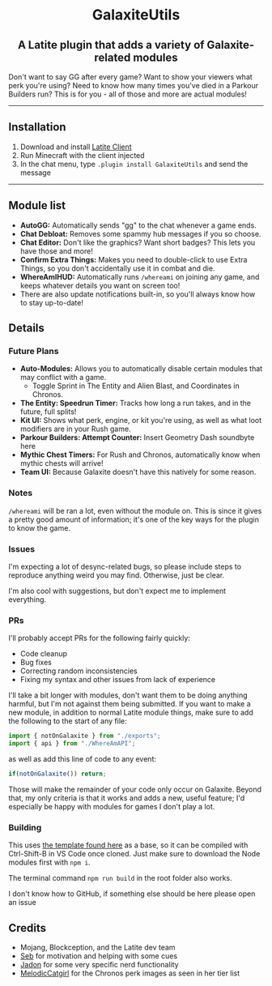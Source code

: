 <h1 align="center"><b>GalaxiteUtils</b></h1>
<h2 align="center">A Latite plugin that adds a variety of Galaxite-related modules</h2>

Don't want to say GG after every game? Want to show your viewers what perk you're using? Need to know how many times you've died in a Parkour Builders run? This is for you - all of those and more are actual modules!
***
## Installation
1. Download and install [Latite Client](https://latite.net/)
2. Run Minecraft with the client injected
3. In the chat menu, type `.plugin install GalaxiteUtils` and send the message
***
## Module list
- **AutoGG:** Automatically sends "gg" to the chat whenever a game ends.
- **Chat Debloat:** Removes some spammy hub messages if you so choose.
- **Chat Editor:** Don't like the graphics? Want short badges? This lets you have those and more!
- **Confirm Extra Things:** Makes you need to double-click to use Extra Things, so you don't accidentally use it in combat and die.
- **WhereAmIHUD:** Automatically runs `/whereami` on joining any game, and keeps whatever details you want on screen too!
- There are also update notifications built-in, so you'll always know how to stay up-to-date!

## Details

### Future Plans
- **Auto-Modules:** Allows you to automatically disable certain modules that may conflict with a game.
  - Toggle Sprint in The Entity and Alien Blast, and Coordinates in Chronos.
- **The Entity: Speedrun Timer:** Tracks how long a run takes, and in the future, full splits!
- **Kit UI:** Shows what perk, engine, or kit you're using, as well as what loot modifiers are in your Rush game.
- **Parkour Builders: Attempt Counter:** Insert Geometry Dash soundbyte here
- **Mythic Chest Timers:** For Rush and Chronos, automatically know when mythic chests will arrive!
- **Team UI:** Because Galaxite doesn't have this natively for some reason.

### Notes
`/whereami` will be ran a lot, even without the module on. This is since it gives a pretty good amount of information; it's one of the key ways for the plugin to know the game.

### Issues
I'm expecting a lot of desync-related bugs, so please include steps to reproduce anything weird you may find. Otherwise, just be clear.

I'm also cool with suggestions, but don't expect me to implement everything.

### PRs
I'll probably accept PRs for the following fairly quickly:
- Code cleanup
- Bug fixes
- Correcting random inconsistencies
- Fixing my syntax and other issues from lack of experience

I'll take a bit longer with modules, don't want them to be doing anything harmful, but I'm not against them being submitted. If you want to make a new module, in addition to normal Latite module things, make sure to add the following to the start of any file:
```ts
import { notOnGalaxite } from "./exports";
import { api } from "./WhereAmAPI";
```
as well as add this line of code to any event:
```ts
if(notOnGalaxite()) return;
```
Those will make the remainder of your code only occur on Galaxite. Beyond that, my only criteria is that it works and adds a new, useful feature; I'd especially be happy with modules for games I don't play a lot.

### Building
This uses [the template found here](https://github.com/LatiteScripting/Template) as a base, so it can be compiled with Ctrl-Shift-B in VS Code once cloned. Just make sure to download the Node modules first with `npm i`.

The terminal command `npm run build` in the root folder also works.

I don't know how to GitHub, if something else should be here please open an issue

## Credits
- Mojang, Blockception, and the Latite dev team
- [Seb](https://github.com/TwistedAsylumMC) for motivation and helping with some cues
- [Jadon](https://github.com/ThatJadon26) for some very specific nerd functionality
- [MelodicCatgirl](https://github.com/MelodicCatgirl) for the Chronos perk images as seen in her tier list

